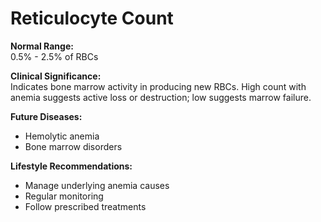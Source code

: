 # Reticulocyte Count

**Normal Range:**  
0.5% - 2.5% of RBCs

**Clinical Significance:**  
Indicates bone marrow activity in producing new RBCs. High count with anemia suggests active loss or destruction; low suggests marrow failure.

**Future Diseases:**  
- Hemolytic anemia  
- Bone marrow disorders

**Lifestyle Recommendations:**  
- Manage underlying anemia causes  
- Regular monitoring  
- Follow prescribed treatments
